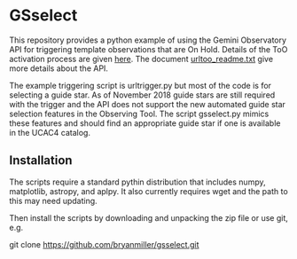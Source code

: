 # GSselect
This repository provides a python example of using the 
Gemini Observatory API for triggering template observations
that are On Hold. Details of the ToO activation process are
given [here](https://www.gemini.edu/sciops/observing-gemini/phase-ii-and-s/w-tools/too-activation).
The document [urltoo_readme.txt](https://github.com/bryanmiller/gsselect/blob/master/urltoo_readme.txt)
give more details about the API.

The example triggering script is urltrigger.py but most of the 
code is for selecting a guide star. As of November 2018 guide 
stars are still required with the trigger and the API does
not support the new automated guide star selection features 
in the Observing Tool. The script gsselect.py mimics these 
features and should find an appropriate guide star if one is 
available in the UCAC4 catalog. 

## Installation
The scripts require a standard pythin distribution that includes 
numpy, matplotlib, astropy, and aplpy. It also currently requires
wget and the path to this may need updating.

Then install the scripts by downloading and unpacking the zip
file or use git, e.g.

git clone https://github.com/bryanmiller/gsselect.git

